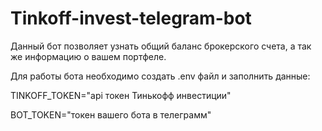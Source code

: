 # Tinkoff-invest-telegram-bot
Данный бот позволяет узнать общий баланс брокерского счета, а так же информацию о вашем портфеле.

Для работы бота необходимо создать .env файл и заполнить данные:

TINKOFF_TOKEN="api токен Тинькофф инвестиции"

BOT_TOKEN="токен вашего бота в телеграмм"
